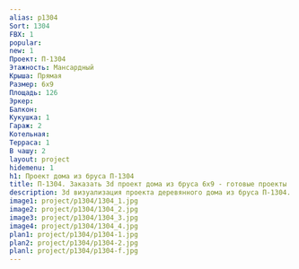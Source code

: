 ```yaml
---
alias: p1304
Sort: 1304
FBX: 1
popular: 
new: 1
Проект: П-1304
Этажность: Мансардный
Крыша: Прямая
Размер: 6х9
Площадь: 126
Эркер: 
Балкон: 
Кукушка: 1
Гараж: 2
Котельная: 
Терраса: 1
В чашу: 2
layout: project
hidemenu: 1
h1: Проект дома из бруса П-1304
title: П-1304. Заказать 3d проект дома из бруса 6х9 - готовые проекты
description: 3d визуализация проекта деревянного дома из бруса П-1304. Площадь 126 м2, размер 6х9. Вы можете внести любые изменения в проект.
image1: project/p1304/1304_1.jpg
image2: project/p1304/1304_2.jpg
image3: project/p1304/1304_3.jpg
image4: project/p1304/1304_4.jpg
plan1: project/p1304/p1304-1.jpg
plan2: project/p1304/p1304-2.jpg
planl: project/p1304/p1304-f.jpg
---
```

